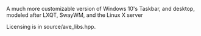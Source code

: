 A much more customizable version of Windows 10's Taskbar, and desktop, modeled after LXQT, SwayWM, and the Linux X server

Licensing is in source/ave_libs.hpp.
